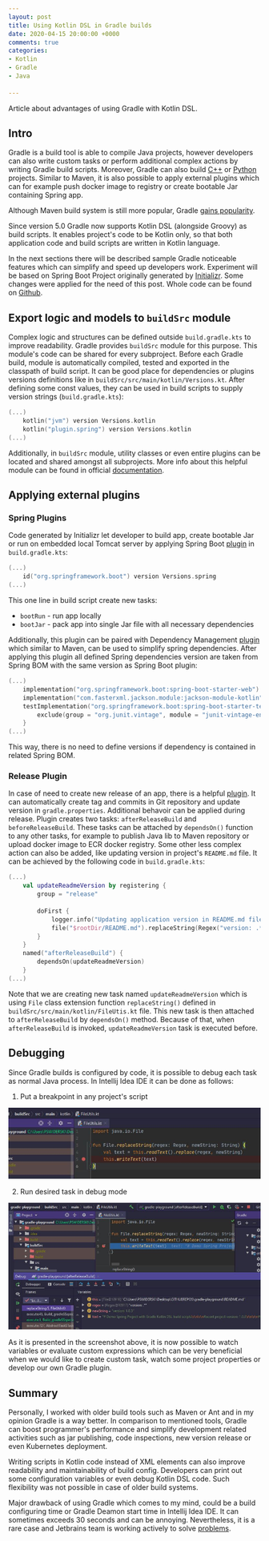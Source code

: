 ```yaml
---
layout: post
title: Using Kotlin DSL in Gradle builds
date: 2020-04-15 20:00:00 +0000
comments: true
categories:
- Kotlin
- Gradle
- Java

---
```

Article about advantages of using Gradle with Kotlin DSL.

## Intro

Gradle is a build tool is able to compile Java projects, however developers can also write custom tasks or perform additional complex actions by writing Gradle build scripts. Moreover, Gradle can also build [C++](https://guides.gradle.org/building-cpp-libraries/) or [Python](https://github.com/linkedin/pygradle) projects. Similar to Maven, it is also possible to apply external plugins which can for example push docker image to registry or create bootable Jar containing Spring app.

Although Maven build system is still more popular, Gradle [gains popularity](https://www.jetbrains.com/lp/devecosystem-2019/java/).

Since version 5.0 Gradle now supports Kotlin DSL (alongside Groovy) as build scripts. It enables project's code to be Kotlin only, so that both application code and build scripts are written in Kotlin language.

In the next sections there will be described sample Gradle noticeable features which can simplify and speed up developers work. Experiment will be based on Spring Boot Project originally generated by [Initializr](https://start.spring.io/). Some changes were applied for the need of this post. Whole code can be found on [Github](https://github.com/PrzemyslawSwiderski/gradle-playground).

## Export logic and models to `buildSrc` module

Complex logic and structures can be defined outside `build.gradle.kts` to improve readability. Gradle provides `buildSrc` module for this purpose. This module's code can be shared for every subproject. Before each Gradle build, module is automatically compiled, tested and exported in the classpath of build script. It can be good place for dependencies or plugins versions definitions like in `buildSrc/src/main/kotlin/Versions.kt`. After defining some const values, they can be used in build scripts to supply version strings (`build.gradle.kts`):

```kotlin
(...)
    kotlin("jvm") version Versions.kotlin
    kotlin("plugin.spring") version Versions.kotlin
(...)
```

Additionally, in `buildSrc` module, utility classes or even entire plugins can be located and shared amongst all subprojects. More info about this helpful module can be found in official [documentation](https://docs.gradle.org/current/userguide/organizing_gradle_projects.html#sec:build_sources).

## Applying external plugins

### Spring Plugins

Code generated by Initializr let developer to build app, create bootable Jar or run on embedded local Tomcat server by applying Spring Boot [plugin](https://docs.spring.io/spring-boot/docs/current/gradle-plugin/reference/html/) in `build.gradle.kts`:

```kotlin
(...)
	id("org.springframework.boot") version Versions.spring
(...)
```

This one line in build script create new tasks:

* `bootRun` - run app locally
* `bootJar` - pack app into single Jar file with all necessary dependencies

Additionally, this plugin can be paired with Dependency Management [plugin](https://docs.spring.io/dependency-management-plugin/docs/1.0.9.RELEASE/reference/html/) which similar to Maven, can be used to simplify spring dependencies. After applying this plugin all defined Spring dependencies version are taken from Spring BOM with the same version as Spring Boot plugin:

```kotlin
(...)
    implementation("org.springframework.boot:spring-boot-starter-web")
    implementation("com.fasterxml.jackson.module:jackson-module-kotlin")
    testImplementation("org.springframework.boot:spring-boot-starter-test") {
        exclude(group = "org.junit.vintage", module = "junit-vintage-engine")
    }
(...)
```

This way, there is no need to define versions if dependency is contained in related Spring BOM.

### Release Plugin

In case of need to create new release of an app, there is a helpful [plugin](https://github.com/researchgate/gradle-release). It can automatically create tag and commits in Git repository and update version in `gradle.properties`.
Additional behavoir can be applied during release. Plugin creates two tasks: `afterReleaseBuild` and `beforeReleaseBuild`. These tasks can be attached by `dependsOn()` function to any other tasks, for example to publish Java lib to Maven repository or upload docker image to ECR docker registry.
Some other less complex action can also be added, like updating version in project's `README.md` file. It can be achieved by the following code in `build.gradle.kts`:

```kotlin
(...)
    val updateReadmeVersion by registering {
        group = "release"

        doFirst {
            logger.info("Updating application version in README.md file")
            file("$rootDir/README.md").replaceString(Regex("version: .*"), "version: $version")
        }
    }
    named("afterReleaseBuild") {
        dependsOn(updateReadmeVersion)
    }
(...)
```

Note that we are creating new task named `updateReadmeVersion` which is using `File` class extension function `replaceString()` defined in `buildSrc/src/main/kotlin/FileUtis.kt` file. This new task is then attached to `afterReleaseBuild` by `dependsOn()` method. Because of that, when `afterReleaseBuild` is invoked, `updateReadmeVersion` task is executed before.

## Debugging

Since Gradle builds is configured by code, it is possible to debug each task as normal Java process. In Intellij Idea IDE it can be done as follows:

1. Put a breakpoint in any project's script

![](/assets/2020-04-15-Using-Kotlin-DSL-in-Gradle-builds/scr1.JPG "Breakpoint in build script ")

2. Run desired task in debug mode

![](/assets/2020-04-15-Using-Kotlin-DSL-in-Gradle-builds/scr2.JPG "Task in debug mode")

As it is presented in the screenshot above, it is now possible to watch variables or evaluate custom expressions which can be very beneficial when we would like to create custom task, watch some project properties or develop our own Gradle plugin.

## Summary

Personally, I worked with older build tools such as Maven or Ant and in my opinion Gradle is a way better. In comparison to mentioned tools, Gradle can boost programmer's performance and simplify development related activities such as jar publishing, code inspections, new version release or even Kubernetes deployment. 

Writing scripts in Kotlin code instead of XML elements can also improve readability and maintainability of build config. Developers can print out some configuration variables or even debug Kotlin DSL code. Such flexibility was not possible in case of older build systems.

Major drawback of using Gradle which comes to my mind, could be a build configuring time or Gradle Deamon start time in Intellij Idea IDE. It can sometimes exceeds 30 seconds and can be annoying. Nevertheless, it is a rare case and Jetbrains team is working actively to solve [problems](https://youtrack.jetbrains.com/issues?q=slow%20gradle).